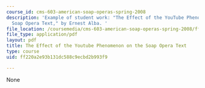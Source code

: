 ```yaml
---
course_id: cms-603-american-soap-operas-spring-2008
description: 'Example of student work: "The Effect of the YouTube Phenomenon on the
  Soap Opera Text," by Ernest Alba. '
file_location: /coursemedia/cms-603-american-soap-operas-spring-2008/ff220a2e93b131dc588c9ecbd2b993f9_alba.pdf
file_type: application/pdf
layout: pdf
title: The Effect of the Youtube Phenomenon on the Soap Opera Text
type: course
uid: ff220a2e93b131dc588c9ecbd2b993f9

---
```

None